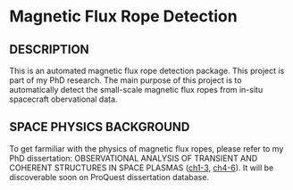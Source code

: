# Magnetic Flux Rope Detection
## DESCRIPTION
This is an automated magnetic flux rope detection package. This project is part of my PhD research. The main purpose of this project is to automatically detect the small-scale magnetic flux ropes from in-situ spacecraft obervational data.
## SPACE PHYSICS BACKGROUND
To get farmiliar with the physics of magnetic flux ropes, please refer to my PhD dissertation: OBSERVATIONAL ANALYSIS OF TRANSIENT AND COHERENT STRUCTURES IN SPACE PLASMAS \([ch1-3](phd_dissertation/Jinlei_PhD_Dissertation_part1_ch1-3.pdf),  [ch4-6](phd_dissertation/Jinlei_PhD_Dissertation_part2_ch4-6.pdf)\). It will be discoverable soon on ProQuest dissertation database.

